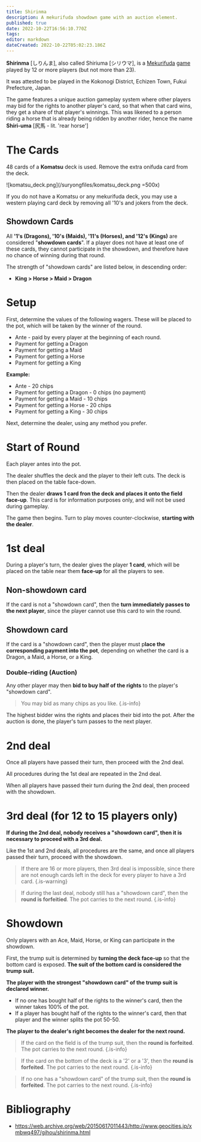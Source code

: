 ```yaml
---
title: Shirinma
description: A mekurifuda showdown game with an auction element.
published: true
date: 2022-10-22T16:56:10.770Z
tags: 
editor: markdown
dateCreated: 2022-10-22T05:02:23.186Z
---
```


**Shirinma** [しりんま], also called Shiriuma [シリウマ], is a [Mekurifuda](/en/mekurifuda) [game](/en/mekurifuda/games) played by 12 or more players (but not more than 23).

It was attested to be played in the Kokonogi District, Echizen Town, Fukui Prefecture, Japan.

The game features a unique auction gameplay system where other players may bid for the rights to another player's card, so that when that card wins, they get a share of that player's winnings. This was likened to a person riding a horse that is already being ridden by another rider, hence the name **Shiri-uma** [尻馬 - lit. 'rear horse']

# The Cards
48 cards of a **Komatsu** deck is used. Remove the extra onifuda card from the deck.

![komatsu_deck.png](/suryongfiles/komatsu_deck.png =500x)

If you do not have a Komatsu or any mekurifuda deck, you may use a western playing card deck by removing all '10's and jokers from the deck.

## Showdown Cards
All **'1's (Dragons), '10's (Maids), '11's (Horses), and '12's (Kings)** are considered "**showdown cards**". If a player does not have at least one of these cards, they cannot participate in the showdown, and therefore have no chance of winning during that round.

The strength of "showdown cards" are listed below, in descending order:
- **King > Horse > Maid > Dragon**

# Setup
First, determine the values of the following wagers. These will be placed to the pot, which will be taken by the winner of the round.
- Ante - paid by every player at the beginning of each round.
- Payment for getting a Dragon
- Payment for getting a Maid
- Payment for getting a Horse
- Payment for getting a King

**Example:**
- Ante - 20 chips
- Payment for getting a Dragon - 0 chips (no payment)
- Payment for getting a Maid - 10 chips
- Payment for getting a Horse - 20 chips
- Payment for getting a King - 30 chips

Next, determine the dealer, using any method you prefer.

# Start of Round
Each player antes into the pot.

The dealer shuffles the deck and the player to their left cuts. The deck is then placed on the table face-down.

Then the dealer **draws 1 card fron the deck and places it onto the field face-up**. This card is for information purposes only, and will not be used during gameplay.

The game then begins. Turn to play moves counter-clockwise, **starting with the dealer**.

# 1st deal
During a player's turn, the dealer gives the player **1 card**, which will be placed on the table near them **face-up** for all the players to see.

## Non-showdown card
If the card is not a "showdown card", then the **turn immediately passes to the next player**, since the player cannot use this card to win the round.

## Showdown card
If the card is a "showdown card", then the player must p**lace the corresponding payment into the pot**, depending on whether the card is a Dragon, a Maid, a Horse, or a King.

### Double-riding (Auction)
Any other player may then **bid to buy half of the rights** to the player's "showdown card".

> You may bid as many chips as you like.
{.is-info}

The highest bidder wins the rights and places their bid into the pot.
After the auction is done, the player's turn passes to the next player.

# 2nd deal
Once all players have passed their turn, then proceed with the 2nd deal.

All procedures during the 1st deal are repeated in the 2nd deal.

When all players have passed their turn during the 2nd deal, then proceed with the showdown.

# 3rd deal (for 12 to 15 players only)
**If during the 2nd deal, nobody receives a "showdown card", then it is necessary to proceed with a 3rd deal.**

Like the 1st and 2nd deals, all procedures are the same, and once all players passed their turn, proceed with the showdown.

> If there are 16 or more players, then 3rd deal is impossible, since there are not enough cards left in the deck for every player to have a 3rd card.
{.is-warning}

> If during the last deal, nobody still has a "showdown card", then the **round is forfeitied**. The pot carries to the next round.
{.is-info}

# Showdown
Only players with an Ace, Maid, Horse, or King can participate in the showdown.

First, the trump suit is determined by **turning the deck face-up** so that the bottom card is exposed. **The suit of the bottom card is considered the trump suit.**

**The player with the strongest "showdown card" of the trump suit is declared winner.**
- If no one has bought half of the rights to the winner's card, then the winner takes 100% of the pot.
- If a player has bought half of the rights to the winner's card, then that player and the winner splits the pot 50-50.

**The player to the dealer's right becomes the dealer for the next round.**

> If the card on the field is of the trump suit, then the **round is forfeited**. The pot carries to the next round.
{.is-info}

> If the card on the bottom of the deck is a '2' or a '3', then the **round is forfeited**. The pot carries to the next round.
{.is-info}

> If no one has a "showdown card" of the trump suit, then the **round is forfeited**. The pot carries to the next round.
{.is-info}

# Bibliography
- https://web.archive.org/web/20150617011443/http://www.geocities.jp/xmbwq497/gihou/shirinma.html